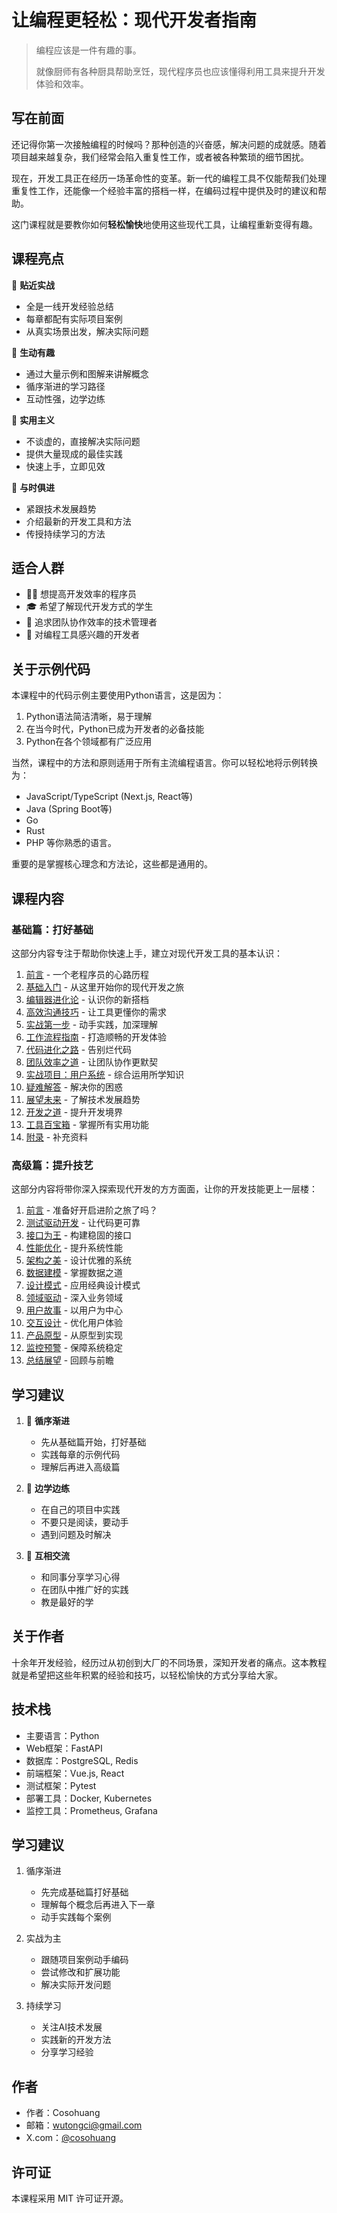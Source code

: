 # 让编程更轻松：现代开发者指南

> 编程应该是一件有趣的事。
> 
> 就像厨师有各种厨具帮助烹饪，现代程序员也应该懂得利用工具来提升开发体验和效率。

## 写在前面

还记得你第一次接触编程的时候吗？那种创造的兴奋感，解决问题的成就感。随着项目越来越复杂，我们经常会陷入重复性工作，或者被各种繁琐的细节困扰。

现在，开发工具正在经历一场革命性的变革。新一代的编程工具不仅能帮我们处理重复性工作，还能像一个经验丰富的搭档一样，在编码过程中提供及时的建议和帮助。

这门课程就是要教你如何**轻松愉快**地使用这些现代工具，让编程重新变得有趣。

## 课程亮点

🎯 **贴近实战**
- 全是一线开发经验总结
- 每章都配有实际项目案例
- 从真实场景出发，解决实际问题

🎨 **生动有趣**
- 通过大量示例和图解来讲解概念
- 循序渐进的学习路径
- 互动性强，边学边练

🔧 **实用主义**
- 不谈虚的，直接解决实际问题
- 提供大量现成的最佳实践
- 快速上手，立即见效

🌟 **与时俱进**
- 紧跟技术发展趋势
- 介绍最新的开发工具和方法
- 传授持续学习的方法

## 适合人群

- 👨‍💻 想提高开发效率的程序员
- 🎓 希望了解现代开发方式的学生
- 👥 追求团队协作效率的技术管理者
- 🚀 对编程工具感兴趣的开发者

## 关于示例代码

本课程中的代码示例主要使用Python语言，这是因为：
1. Python语法简洁清晰，易于理解
2. 在当今时代，Python已成为开发者的必备技能
3. Python在各个领域都有广泛应用

当然，课程中的方法和原则适用于所有主流编程语言。你可以轻松地将示例转换为：
- JavaScript/TypeScript (Next.js, React等)
- Java (Spring Boot等)
- Go
- Rust
- PHP
等你熟悉的语言。

重要的是掌握核心理念和方法论，这些都是通用的。

## 课程内容

### 基础篇：打好基础

这部分内容专注于帮助你快速上手，建立对现代开发工具的基本认识：

1. [前言](./base/前言.md) - 一个老程序员的心路历程
2. [基础入门](./base/第一章-基础入门.md) - 从这里开始你的现代开发之旅
3. [编辑器进化论](./base/第二章-AI编辑器简介.md) - 认识你的新搭档
4. [高效沟通技巧](./base/第三章-Prompt创建技巧.md) - 让工具更懂你的需求
5. [实战第一步](./base/第四章-基本操作与实践.md) - 动手实践，加深理解
6. [工作流程指南](./base/第五章-开发流程与实践指南.md) - 打造顺畅的开发体验
7. [代码进化之路](./base/第六章-代码重构与工具实战.md) - 告别烂代码
8. [团队效率之道](./base/第七章-团队协作与代码标准化.md) - 让团队协作更默契
9. [实战项目：用户系统](./base/第八章-完整项目开发：用户管理系统.md) - 综合运用所学知识
10. [疑难解答](./base/第九章-常见问题与解决方案.md) - 解决你的困惑
11. [展望未来](./base/第十章-AI辅助开发的未来.md) - 了解技术发展趋势
12. [开发之道](./base/第十一章-高效开发实践.md) - 提升开发境界
13. [工具百宝箱](./base/第十二章-Cursor功能详解.md) - 掌握所有实用功能
14. [附录](./base/附录.md) - 补充资料

### 高级篇：提升技艺

这部分内容将带你深入探索现代开发的方方面面，让你的开发技能更上一层楼：

1. [前言](./advanced/前言.md) - 准备好开启进阶之旅了吗？
2. [测试驱动开发](./advanced/第一章-通过测试用例引导AI开发.md) - 让代码更可靠
3. [接口为王](./advanced/第二章-接口测试驱动开发.md) - 构建稳固的接口
4. [性能优化](./advanced/第三章-性能测试驱动优化.md) - 提升系统性能
5. [架构之美](./advanced/第四章-架构设计驱动开发.md) - 设计优雅的系统
6. [数据建模](./advanced/第五章-数据模型驱动开发.md) - 掌握数据之道
7. [设计模式](./advanced/第六章-设计模式驱动开发.md) - 应用经典设计模式
8. [领域驱动](./advanced/第七章-领域驱动开发.md) - 深入业务领域
9. [用户故事](./advanced/第八章-用户故事驱动开发.md) - 以用户为中心
10. [交互设计](./advanced/第九章-交互流程驱动开发.md) - 优化用户体验
11. [产品原型](./advanced/第十章-原型图驱动开发.md) - 从原型到实现
12. [监控预警](./advanced/第十一章-监控驱动开发.md) - 保障系统稳定
13. [总结展望](./advanced/第十二章-总结与展望.md) - 回顾与前瞻

## 学习建议

1. 🎯 **循序渐进**
   - 先从基础篇开始，打好基础
   - 实践每章的示例代码
   - 理解后再进入高级篇

2. 🔄 **边学边练**
   - 在自己的项目中实践
   - 不要只是阅读，要动手
   - 遇到问题及时解决

3. 🤝 **互相交流**
   - 和同事分享学习心得
   - 在团队中推广好的实践
   - 教是最好的学

## 关于作者

十余年开发经验，经历过从初创到大厂的不同场景，深知开发者的痛点。这本教程就是希望把这些年积累的经验和技巧，以轻松愉快的方式分享给大家。


## 技术栈

- 主要语言：Python
- Web框架：FastAPI
- 数据库：PostgreSQL, Redis
- 前端框架：Vue.js, React
- 测试框架：Pytest
- 部署工具：Docker, Kubernetes
- 监控工具：Prometheus, Grafana

## 学习建议

1. 循序渐进
   - 先完成基础篇打好基础
   - 理解每个概念后再进入下一章
   - 动手实践每个案例

2. 实战为主
   - 跟随项目案例动手编码
   - 尝试修改和扩展功能
   - 解决实际开发问题

3. 持续学习
   - 关注AI技术发展
   - 实践新的开发方法
   - 分享学习经验

## 作者

- 作者：Cosohuang
- 邮箱：[wutongci@gmail.com](mailto:wutongci@gmail.com)
- X.com：[@cosohuang](https://x.com/cosohuang)

## 许可证

本课程采用 MIT 许可证开源。

